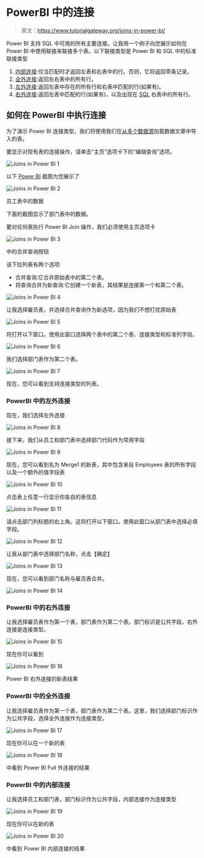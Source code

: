 # PowerBI 中的连接

> 原文：<https://www.tutorialgateway.org/joins-in-power-bi/>

Power BI 支持 SQL 中可用的所有主要连接。让我用一个例子向您展示如何在 Power BI 中使用联接来联接多个表。以下联接类型是 Power BI 和 SQL 中的标准联接类型

1.  [内部连接](https://www.tutorialgateway.org/sql-inner-join/):仅当匹配时才返回左表和右表中的行。否则，它将返回零条记录。
2.  [全外连接](https://www.tutorialgateway.org/sql-full-join/):返回左右表中的所有行。
3.  [左外连接](https://www.tutorialgateway.org/sql-left-join/):返回左表中存在的所有行和右表中匹配的行(如果有)。
4.  [右外连接](https://www.tutorialgateway.org/sql-right-join/):返回左表中匹配的行(如果有)，以及出现在 [SQL](https://www.tutorialgateway.org/sql/) 右表中的所有行。

## 如何在 PowerBI 中执行连接

为了演示 Power BI 连接类型，我们将使用我们在[从多个数据源](https://www.tutorialgateway.org/load-data-from-multiple-data-sources-in-power-bi/)加载数据文章中导入的表。

要显示对现有表的连接操作，请单击“主页”选项卡下的“编辑查询”选项。

![Joins in Power BI 1](img/d5130fe51f7f417a89d4e67df8b62edf.png)

以下 [Power BI](https://www.tutorialgateway.org/power-bi-tutorial/) 截图为您展示了

![Joins in Power BI 2](img/e2a52f0b9e7b5eaa9a9f6d957898c50b.png)

员工表中的数据

下面的截图显示了部门表中的数据。

要对任何表执行 Power BI Join 操作，我们必须使用主页选项卡

![Joins in Power BI 3](img/07309539b532f2c812ed8a45e04a3b89.png)

中的合并查询按钮

该下拉列表有两个选项:

*   合并查询:它合并原始表中的第二个表。
*   将查询合并为新查询:它创建一个新表，其结果是连接第一个和第二个表。

![Joins in Power BI 4](img/39f245b10bdffc369ac32faec1cb7057.png)

让我选择雇员表，并选择合并查询作为新选项，因为我们不想打扰原始表

![Joins in Power BI 5](img/5542c3231b6ed678a1269dabf85aeae4.png)

将打开以下窗口。使用此窗口选择两个表中的第二个表、连接类型和标准列字段。

![Joins in Power BI 6](img/916fadc4106f7855fffa4da378ac7178.png)

我们选择部门表作为第二个表。

![Joins in Power BI 7](img/cc14af762ee32de3319fb1cb0231d2e4.png)

现在，您可以看到支持连接类型的列表。

### PowerBI 中的左外连接

现在，我们选择左外连接

![Joins in Power BI 8](img/c3dfe795f9ce5acbb6fa64dbf35441c1.png)

接下来，我们从员工和部门表中选择部门代码作为常用字段

![Joins in Power BI 9](img/7680d297750e0b190bdb957a7fd53a5d.png)

现在，您可以看到名为 Merge1 的新表，其中包含来自 Employees 表的所有字段以及一个额外的值字段表

![Joins in Power BI 10](img/7a7f561fa0669b3f1904ccf7bdea513e.png)

点击表上任意一行显示你各自的表信息

![Joins in Power BI 11](img/8ba56266b8efe974df7d4f69eabfd1e0.png)

请点击部门列标题的右上角。这将打开以下窗口。使用此窗口从部门表中选择必填字段。

![Joins in Power BI 12](img/d17c9deb4ea62e779d943e3f4d44930b.png)

让我从部门表中选择部门名称，点击【确定】

![Joins in Power BI 13](img/9078cf4f0bb149981bd3994e344858b7.png)

现在，您可以看到部门名称与雇员表合并。

![Joins in Power BI 14](img/d24dddb95dd73f17aca05c5e80d47fb7.png)

### PowerBI 中的右外连接

让我选择雇员表作为第一个表，部门表作为第二个表。部门标识是公共字段，右外连接是连接类型。

![Joins in Power BI 15](img/8e56ee4518625e4d1279573f9f77a40c.png)

现在你可以看到

![Joins in Power BI 16](img/08854381cb94eb7f5ef3b6093938e31e.png)

Power BI 右外连接的新表结果

### PowerBI 中的全外连接

让我选择雇员表作为第一个表，部门表作为第二个表。这里，我们选择部门标识作为公共字段，选择全外连接作为连接类型。

![Joins in Power BI 17](img/76374ab98a09d88d193978c9f894942c.png)

现在你可以在一个新的表

![Joins in Power BI 18](img/8d5c5b408622b0eafba7bd8952df8e39.png)

中看到 Power BI Full 外连接的结果

### PowerBI 中的内部连接

让我选择员工和部门表，部门标识作为公共字段，内部连接作为连接类型

![Joins in Power BI 19](img/a1310f8fb0ec5e5a716ae67acb96ae4c.png)

现在你可以在新的表

![Joins in Power BI 20](img/b401411e53944c10929f66f8bf6aa21b.png)

中看到 Power BI 内部连接的结果